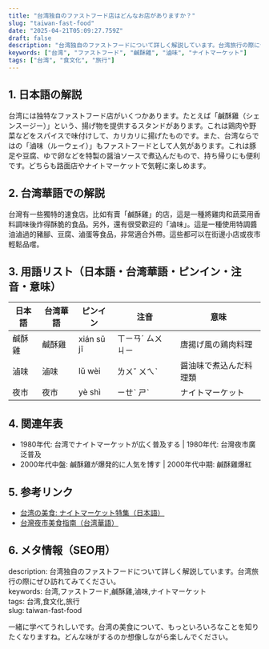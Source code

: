 ```yaml
---
title: "台湾独自のファストフード店はどんなお店がありますか？"
slug: "taiwan-fast-food"
date: "2025-04-21T05:09:27.759Z"
draft: false
description: "台湾独自のファストフードについて詳しく解説しています。台湾旅行の際にぜひ訪れてみてください。"
keywords: ["台湾", "ファストフード", "鹹酥雞", "滷味", "ナイトマーケット"]
tags: ["台湾", "食文化", "旅行"]
---
```


## 1. 日本語の解説  
台湾には独特なファストフード店がいくつかあります。たとえば「鹹酥雞（シェンスージー）」という、揚げ物を提供するスタンドがあります。これは鶏肉や野菜などをスパイスで味付けして、カリカリに揚げたものです。また、台湾ならではの「滷味（ルーウェイ）」もファストフードとして人気があります。これは豚足や豆腐、ゆで卵などを特製の醤油ソースで煮込んだもので、持ち帰りにも便利です。どちらも路面店やナイトマーケットで気軽に楽しめます。

## 2. 台湾華語での解説  
台灣有一些獨特的速食店。比如有賣「鹹酥雞」的店，這是一種將雞肉和蔬菜用香料調味後炸得酥脆的食品。另外，還有很受歡迎的「滷味」。這是一種使用特調醬油滷過的豬腳、豆腐、滷蛋等食品，非常適合外帶。這些都可以在街邊小店或夜市輕鬆品嚐。

## 3. 用語リスト（日本語・台湾華語・ピンイン・注音・意味）  
| 日本語   | 台湾華語 | ピンイン     | 注音      | 意味                     |
|---------|---------|-------------|----------|------------------------|
| 鹹酥雞   | 鹹酥雞  | xián sū jī  | ㄒㄧㄢˊ ㄙㄨ ㄐㄧ | 唐揚げ風の鶏肉料理        |
| 滷味     | 滷味    | lǔ wèi      | ㄌㄨˇ ㄨㄟˋ  | 醤油味で煮込んだ料理類     |
| 夜市     | 夜市    | yè shì      | ㄧㄝˋ ㄕˋ   | ナイトマーケット          |

## 4. 関連年表  
- 1980年代: 台湾でナイトマーケットが広く普及する | 1980年代: 台灣夜市廣泛普及
- 2000年代中盤: 鹹酥雞が爆発的に人気を博す | 2000年代中期: 鹹酥雞爆紅

## 5. 参考リンク  
- [台湾の美食: ナイトマーケット特集（日本語）](https://www.taipeinavi.com/food/)
- [台灣夜市美食指南（台湾華語）](https://www.taiwan.net.tw/m1.aspx?sNo=0000205)

## 6. メタ情報（SEO用）  
description: 台湾独自のファストフードについて詳しく解説しています。台湾旅行の際にぜひ訪れてみてください。  
keywords: 台湾,ファストフード,鹹酥雞,滷味,ナイトマーケット  
tags: 台湾,食文化,旅行  
slug: taiwan-fast-food

一緒に学べてうれしいです。台湾の美食について、もっといろいろなことを知りたくなりますね。どんな味がするのか想像しながら楽しんでください。